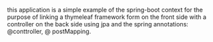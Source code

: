 this application is a simple example of the spring-boot context for the purpose of linking a thymeleaf framework form on the front side with a controller on the back side using jpa and the spring annotations: @conttroller, @ postMapping.